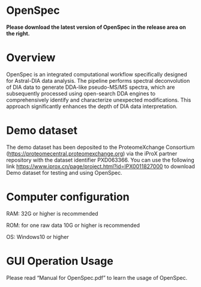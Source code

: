 # OpenSpec
**Please download the latest version of OpenSpec in the release area on the right.**

# Overview
OpenSpec is an integrated computational workflow specifically designed for Astral-DIA data analysis. The pipeline performs spectral deconvolution of DIA data to generate DDA-like pseudo-MS/MS spectra, which are subsequently processed using open-search DDA engines to comprehensively identify and characterize unexpected modifications. This approach significantly enhances the depth of DIA data interpretation.

# Demo dataset
The demo dataset has been deposited to the ProteomeXchange Consortium (https://proteomecentral.proteomexchange.org) via the iProX partner repository with the dataset identifier PXD063366. You can use the following link https://www.iprox.cn/page/project.html?id=IPX0011827000 to download Demo dataset for testing and using OpenSpec. 

# Computer configuration
RAM: 32G or higher is recommended

ROM: for one raw data 10G or higher is recommended

OS: Windows10 or higher

# GUI Operation Usage
Please read “Manual for OpenSpec.pdf” to learn the usage of OpenSpec.
